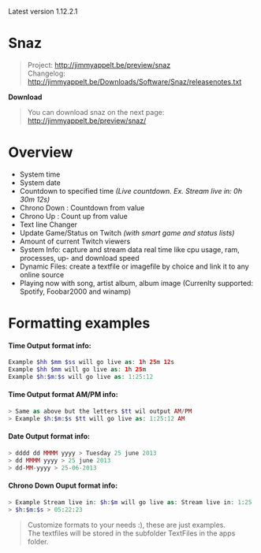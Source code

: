 Latest version 1.12.2.1

# Snaz
>Project: http://jimmyappelt.be/preview/snaz  
>Changelog: http://jimmyappelt.be/Downloads/Software/Snaz/releasenotes.txt  

**Download**

>You can download snaz on the next page:  
>http://jimmyappelt.be/preview/snaz/

# Overview

* System time
* System date
* Countdown to specified time *(Live countdown. Ex. Stream live in: 0h 30m 12s)*
* Chrono Down : Countdown from value  
* Chrono Up : Count up from value
* Text line Changer
* Update Game/Status on Twitch *(with smart game and status lists)*
* Amount of current Twitch viewers
* System Info: capture and stream data real time like cpu usage, ram, processes, up- and download speed
* Dynamic Files: create a textfile or imagefile by choice and link it to any online source
* Playing now with song, artist album, album image (Currenlty supported: Spotify, Foobar2000 and winamp)


# Formatting examples
#### Time Output format info:
```php
Example $hh $mm $ss will go live as: 1h 25m 12s  
Example $hh $mm will go live as: 1h 25m  
Example $h:$m:$s will go live as: 1:25:12  
```
#### Time Output format AM/PM info: 
```php
> Same as above but the letters $tt wil output AM/PM  
> Example $h:$m:$s $tt will go live as: 1:25:12 AM  
```
#### Date Output format info:
```php
> dddd dd MMMM yyyy > Tuesday 25 june 2013  
> dd MMMM yyyy > 25 june 2013  
> dd-MM-yyyy > 25-06-2013  
```
#### Chrono Down Ouput format info: 
```php
> Example Stream live in: $h:$m will go live as: Stream live in: 1:25
> $h:$m:$s > 05:22:23  
```

> Customize formats to your needs :), these are just examples.  
> The textfiles will be stored in the subfolder TextFiles in the apps folder.  
